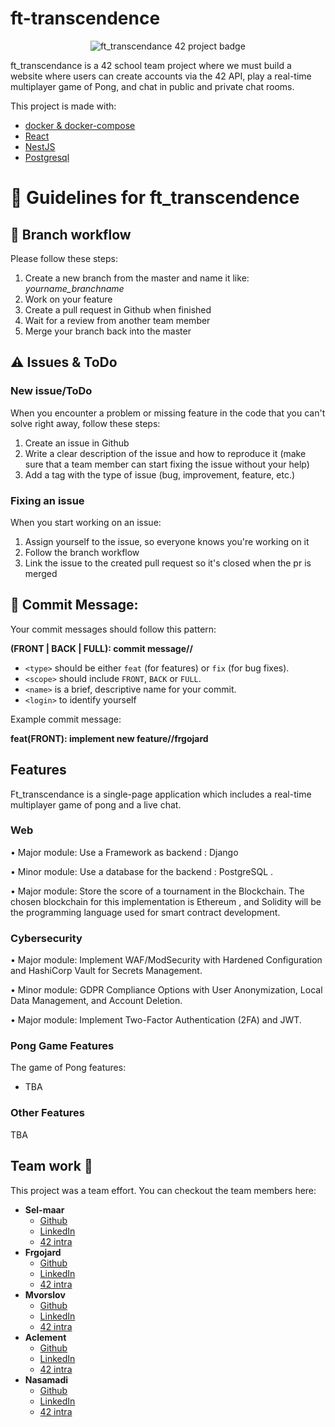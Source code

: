 # ft-transcendence

<p align="center">
  <img src="frontend-app/public/ft_transcendencee.png" alt="ft_transcendance 42 project badge"/>
</p>

ft_transcendance is a 42 school team project where we must build a website where users can create accounts via the 42 API, play a real-time multiplayer game of Pong, and chat in public and private chat rooms.

This project is made with:

- [docker & docker-compose](https://www.docker.com/)
- [React](https://react.dev/)
- [NestJS](https://nestjs.com/)
- [Postgresql](https://www.postgresql.org/)

# 🚀 Guidelines for ft_transcendence

## 🔀 Branch workflow
Please follow these steps:
1. Create a new branch from the master and name it like: _yourname_branchname_
2. Work on your feature
3. Create a pull request in Github when finished
4. Wait for a review from another team member
5. Merge your branch back into the master


## ⚠️ Issues & ToDo
### New issue/ToDo
When you encounter a problem or missing feature in the code that you can't solve right away, follow these steps:
1. Create an issue in Github
2. Write a clear description of the issue and how to reproduce it (make sure that a team member can start fixing the issue without your help)
3. Add a tag with the type of issue (bug, improvement, feature, etc.)

### Fixing an issue
When you start working on an issue:
1. Assign yourself to the issue, so everyone knows you're working on it
2. Follow the branch workflow
3. Link the issue to the created pull request so it's closed when the pr is merged

## :book: Commit Message:
Your commit messages should follow this pattern:

**<type>(FRONT | BACK | FULL): commit message//<login>**

- `<type>` should be either `feat` (for features) or `fix` (for bug fixes).
- `<scope>` should include `FRONT`, `BACK` or `FULL`.
- `<name>` is a brief, descriptive name for your commit.
- `<login>` to identify yourself

Example commit message:

**feat(FRONT): implement new feature//frgojard**

## Features

Ft_transcendance is a single-page application which includes a real-time multiplayer game of pong and a live chat.

### Web

• Major module: Use a Framework as backend : Django

• Minor module: Use a database for the backend : PostgreSQL .

• Major module: Store the score of a tournament in the Blockchain.
The chosen blockchain for this implementation is Ethereum , and Solidity will be the programming language used for smart contract development.

### Cybersecurity

• Major module: Implement WAF/ModSecurity with Hardened Configuration and HashiCorp Vault for Secrets Management.

• Minor module: GDPR Compliance Options with User Anonymization, Local Data Management, and Account Deletion.

• Major module: Implement Two-Factor Authentication (2FA) and JWT.


### Pong Game Features

The game of Pong features:

- TBA

### Other Features

TBA


## Team work 💪

This project was a team effort. You can checkout the team members here:

-   **Sel-maar**
    -   [Github](///)
    -   [LinkedIn](///)
    -   [42 intra](https://profile.intra.42.fr/users/sel-maar)
-   **Frgojard**
    -   [Github](///)
    -   [LinkedIn](///)
    -   [42 intra](https://profile.intra.42.fr/users/frgojard)
-   **Mvorslov**
    -   [Github](///)
    -   [LinkedIn](///)
    -   [42 intra](https://profile.intra.42.fr/users/mvorslov)
-   **Aclement**
    -   [Github](///)
    -   [LinkedIn](///)
    -   [42 intra](https://profile.intra.42.fr/users/aclement)
-   **Nasamadi**
    -   [Github](https://github.com/Nanasmd)
    -   [LinkedIn](///)
    -   [42 intra](https://profile.intra.42.fr/users/nasamadi)


